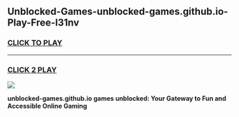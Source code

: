 
## Unblocked-Games-unblocked-games.github.io-Play-Free-l31nv
<h3>
<a href="https://premium76.site?title=unblocked-games.github.io&ref=15A">CLICK TO PLAY</a></h3>
<hr>

<h3>
<a href="https://premium76.site?title=unblocked-games.github.io&ref=15A">CLICK 2 PLAY</a>
  
</h3>

<a href="https://premium76.site?title=unblocked-games.github.io&ref=15A"><img src="https://clearcache.store/games.png"></a>


**unblocked-games.github.io games unblocked: Your Gateway to Fun and Accessible Online Gaming**
